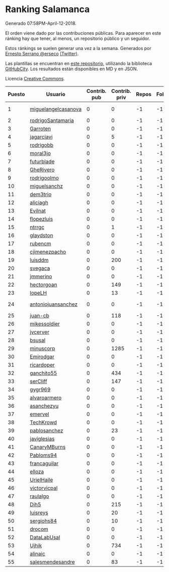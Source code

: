 # Ranking Salamanca

Generado 07:58PM-April-12-2018.

El orden viene dado por las contribuciones públicas. Para aparecer en este ránking hay que tener, al menos, un repositorio público y un seguidor.

Estos ránkings se suelen generar una vez a la semana. Generados por [Ernesto Serrano @erseco](https://github.com/erseco/) [(Twitter)](https://twitter.com/erseco).

Las plantillas se encuentran en [este repositorio](https://github.com/iblancasa/GH-Spanish-Ranking), utilizando la biblioteca [GitHubCity](https://github.com/iblancasa/GitHubCity). Los resultados están disponibles en MD y en JSON.

Licencia [Creative Commons](https://creativecommons.org/licenses/by/4.0/).

| Puesto   |  Usuario  | Contrib. pub | Contrib. priv |Repos| Followers | Desde |  Avatar  |
|----------|-----------|--------------|---------------|-----|-----------|-------|----------|
|1|[miguelangelcasanova](https://github.com/miguelangelcasanova)|0|0|-1|-1||![miguelangelcasanova]()|
|2|[rodrigoSantamaria](https://github.com/rodrigoSantamaria)|0|0|-1|-1||![rodrigoSantamaria]()|
|3|[Garroten](https://github.com/Garroten)|0|0|-1|-1||![Garroten]()|
|4|[jagarciavi](https://github.com/jagarciavi)|0|5|-1|-1||![jagarciavi]()|
|5|[rodrigobb](https://github.com/rodrigobb)|0|0|-1|-1||![rodrigobb]()|
|6|[moral3jo](https://github.com/moral3jo)|0|0|-1|-1||![moral3jo]()|
|7|[futurblade](https://github.com/futurblade)|0|0|-1|-1||![futurblade]()|
|8|[GheRivero](https://github.com/GheRivero)|0|0|-1|-1||![GheRivero]()|
|9|[rodrigoolmo](https://github.com/rodrigoolmo)|0|0|-1|-1||![rodrigoolmo]()|
|10|[miguelsanchz](https://github.com/miguelsanchz)|0|0|-1|-1||![miguelsanchz]()|
|11|[dem3trio](https://github.com/dem3trio)|0|0|-1|-1||![dem3trio]()|
|12|[aliciagh](https://github.com/aliciagh)|0|0|-1|-1||![aliciagh]()|
|13|[Evilnat](https://github.com/Evilnat)|0|0|-1|-1||![Evilnat]()|
|14|[flopezluis](https://github.com/flopezluis)|0|0|-1|-1||![flopezluis]()|
|15|[ntrrgc](https://github.com/ntrrgc)|0|1|-1|-1||![ntrrgc]()|
|16|[glaydston](https://github.com/glaydston)|0|0|-1|-1||![glaydston]()|
|17|[rubencm](https://github.com/rubencm)|0|0|-1|-1||![rubencm]()|
|18|[cjimenezpacho](https://github.com/cjimenezpacho)|0|0|-1|-1||![cjimenezpacho]()|
|19|[luisddm](https://github.com/luisddm)|0|200|-1|-1||![luisddm]()|
|20|[svegaca](https://github.com/svegaca)|0|0|-1|-1||![svegaca]()|
|21|[jmmerino](https://github.com/jmmerino)|0|0|-1|-1||![jmmerino]()|
|22|[hectorgoan](https://github.com/hectorgoan)|0|149|-1|-1||![hectorgoan]()|
|23|[lopeLH](https://github.com/lopeLH)|0|13|-1|-1||![lopeLH]()|
|24|[antoniojuansanchez](https://github.com/antoniojuansanchez)|0|0|-1|-1||![antoniojuansanchez]()|
|25|[juan-cb](https://github.com/juan-cb)|0|118|-1|-1||![juan-cb]()|
|26|[mikessoldier](https://github.com/mikessoldier)|0|0|-1|-1||![mikessoldier]()|
|27|[jvcerver](https://github.com/jvcerver)|0|0|-1|-1||![jvcerver]()|
|28|[bsusal](https://github.com/bsusal)|0|0|-1|-1||![bsusal]()|
|29|[minuscorp](https://github.com/minuscorp)|0|1285|-1|-1||![minuscorp]()|
|30|[Emirodgar](https://github.com/Emirodgar)|0|0|-1|-1||![Emirodgar]()|
|31|[ricardoper](https://github.com/ricardoper)|0|0|-1|-1||![ricardoper]()|
|32|[ganchito55](https://github.com/ganchito55)|0|434|-1|-1||![ganchito55]()|
|33|[serCliff](https://github.com/serCliff)|0|147|-1|-1||![serCliff]()|
|34|[gygr969](https://github.com/gygr969)|0|0|-1|-1||![gygr969]()|
|35|[alvaroarmero](https://github.com/alvaroarmero)|0|0|-1|-1||![alvaroarmero]()|
|36|[asanchezyu](https://github.com/asanchezyu)|0|0|-1|-1||![asanchezyu]()|
|37|[emervel](https://github.com/emervel)|0|0|-1|-1||![emervel]()|
|38|[TechKrowd](https://github.com/TechKrowd)|0|0|-1|-1||![TechKrowd]()|
|39|[pablosanchez](https://github.com/pablosanchez)|0|23|-1|-1||![pablosanchez]()|
|40|[javiglesias](https://github.com/javiglesias)|0|0|-1|-1||![javiglesias]()|
|41|[CanaryMBurns](https://github.com/CanaryMBurns)|0|0|-1|-1||![CanaryMBurns]()|
|42|[Pabloms94](https://github.com/Pabloms94)|0|0|-1|-1||![Pabloms94]()|
|43|[francaguilar](https://github.com/francaguilar)|0|0|-1|-1||![francaguilar]()|
|44|[elloza](https://github.com/elloza)|0|0|-1|-1||![elloza]()|
|45|[UrielHaile](https://github.com/UrielHaile)|0|0|-1|-1||![UrielHaile]()|
|46|[victorvicpal](https://github.com/victorvicpal)|0|0|-1|-1||![victorvicpal]()|
|47|[raulalgo](https://github.com/raulalgo)|0|0|-1|-1||![raulalgo]()|
|48|[Dih5](https://github.com/Dih5)|0|215|-1|-1||![Dih5]()|
|49|[luisreys](https://github.com/luisreys)|0|20|-1|-1||![luisreys]()|
|50|[sergiohs84](https://github.com/sergiohs84)|0|10|-1|-1||![sergiohs84]()|
|51|[drocom](https://github.com/drocom)|0|0|-1|-1||![drocom]()|
|52|[DataLabUsal](https://github.com/DataLabUsal)|0|0|-1|-1||![DataLabUsal]()|
|53|[Ujhik](https://github.com/Ujhik)|0|734|-1|-1||![Ujhik]()|
|54|[alinaic](https://github.com/alinaic)|0|0|-1|-1||![alinaic]()|
|55|[salesmendesandre](https://github.com/salesmendesandre)|0|83|-1|-1||![salesmendesandre]()|
